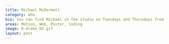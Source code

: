 ```yaml
---
title: Michael McDermott
category: who
bio: You can find Michael in the studio on Tuesdays and Thursdays from 12&ndash;2. He has taught web design, motion design, design history, poster design, and is currently teaching typography and senior project. If you have some down time, he recommends Ted Lasso and the Off Menu Podcast.
areas: Motion, Web, Poster, Coding
image: 8-drake_02.gif
layout: post
---
```

